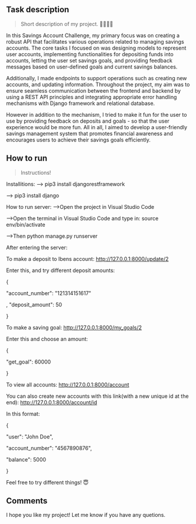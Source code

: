 ## Task description
> Short description of my project.
👩🏽‍💻🏦

In this Savings Account Challenge, my primary focus was on creating a robust API that facilitates various operations related to managing savings accounts. The core tasks I focused on was designing models to represent user accounts, implementing functionalities for depositing funds into accounts, letting the user set savings goals, and providing feedback messages based on user-defined goals and current savings balances.

Additionally, I made endpoints to support operations such as creating new accounts, and updating information. Throughout the project, my aim was to ensure seamless communication between the frontend and backend by using a REST API principles and integrating appropriate error handling mechanisms with Django framework and relational database.

However in addition to the mechanism, I tried to make it fun for the user to use by providing feedback on deposits and goals - so that the user experience would be more fun. All in all, I aimed to develop a user-friendly savings management system that promotes financial awareness and encourages users to achieve their savings goals efficiently.



## How to run
> Instructions!

Installitions:
--> pip3 install djangorestframework

--> pip3 install django

How to run server:
-->Open the project in Visual Studio Code

-->Open the terminal in Visual Studio Code and type in: source env/bin/activate

-->Then python manage.py runserver

After entering the server:

To make a deposit to Ibens account:
http://127.0.0.1:8000/update/2

Enter this, and try different deposit amounts:

{

 "account_number": "121314151617"
 
, "deposit_amount": 50 

}


To make a saving goal:
http://127.0.0.1:8000/my_goals/2

Enter this and choose an amount:

{ 

"get_goal": 60000 

}

To view all accounts:
http://127.0.0.1:8000/account


You can also create new accounts with this link(with a new unique id at the end):
http://127.0.0.1:8000/account/id

In this format:

{

"user": "John Doe",

"account_number": "4567890876",

"balance": 5000 

}

Feel free to try different things! 😇

## Comments
I hope you like my project! Let me know if you have any quetions.
